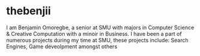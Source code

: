 # thebenjii
I am Benjamin Omoregbe, a senior at SMU with majors in Computer Science & Creative Computation with a minoir in Business.
I have been a part of numerous projects during my time at SMU, these projects include: Search Engines, Game deveolpment amongst others

